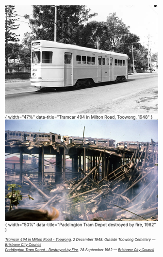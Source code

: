 ![Tramcar 494 in Milton Road, Toowong](assets/toowong-cemetery-tram.jpg){ width="47%" data-title="Tramcar 494 in Milton Road, Toowong, 1948" }  ![Paddington Tram Depot - Destroyed by Fire](assets/paddington-tram-depot-fire.jpg){ width="50%" data-title="Paddington Tram Depot destroyed by fire, 1962" }  

*<small>[Tramcar 494 in Milton Road - Toowong](https://library-brisbane.ent.sirsidynix.net.au/client/en_AU/BrisbaneImages/search/detailnonmodal/ent:$002f$002fSD_ASSET$002f0$002fSD_ASSET:12791/one?qu=Tramcar+494+in+Milton+Road+-+Toowong&te=ASSET&lm=ALL_ASSETS), 2 December 1948. Outside Toowong Cemetery — [Brisbane City Council](https://www.brisbane.qld.gov.au)</small>* <br> *<small>[Paddington Tram Depot - Destroyed by Fire](https://library-brisbane.ent.sirsidynix.net.au/client/en_AU/BrisbaneImages/search/results?qu=Paddington+Tram+Depot+-+Destroyed+by+Fire+1962&te=ASSET&lm=ALL_ASSETS), 28 September 1962 — [Brisbane City Council](https://www.brisbane.qld.gov.au)</small>*
